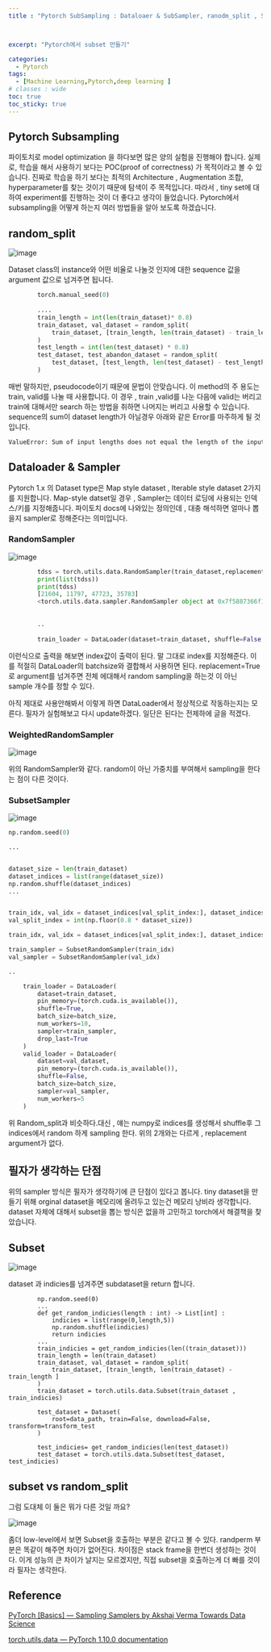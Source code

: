```yaml
---
title : "Pytorch SubSampling : Dataloaer & SubSampler, ranodm_split , Subset"



excerpt: "Pytorch에서 subset 만들기"

categories:
  - Pytorch
tags:
  - [Machine Learning,Pytorch,deep learning ]
# classes : wide
toc: true
toc_sticky: true
---
```

## Pytorch Subsampling

파이토치로 model optimization 을 하다보면 많은 양의 실험을 진행해야 합니다. 실제로, 학습을 해서 사용하기 보다는 POC(proof of correctness) 가 목적이라고 볼 수 있습니다. 진짜로 학습을 하기 보다는  최적의 Architecture , Augmentation 조합, hyperparameter를 찾는 것이기 때문에 탐색이 주 목적입니다. 따라서 , tiny set에 대하여 experiment를 진행하는 것이 더 좋다고 생각이 들었습니다. Pytorch에서 subsampling을 어떻게 하는지 여러 방법들을 알아 보도록 하겠습니다.



## random_split

![image](https://user-images.githubusercontent.com/50165842/144055253-5711b84c-3f45-4257-ae14-6f515df7d5b1.png)

Dataset class의 instance와 어떤 비율로 나눌것 인지에 대한 sequence 값을 argument 값으로 넘겨주면 됩니다.  

```python
        torch.manual_seed(0)
        
        ....
        train_length = int(len(train_dataset)* 0.8)
        train_dataset, val_dataset = random_split(
            train_dataset, [train_length, len(train_dataset) - train_length]
        )
        test_length = int(len(test_dataset) * 0.8) 
        test_dataset, test_abandon_dataset = random_split(
            test_dataset, [test_length, len(test_dataset) - test_length]
        )        
```

매번 말하지만, pseudocode이기 때문에 문법이 안맞습니다. 이 method의 주 용도는 train, valid를 나눌 때 사용합니다. 이 경우  , train ,valid를 나눈 다음에 valid는 버리고 train에 대해서만 search 하는 방법을 취하면 나머지는 버리고 사용할 수 있습니다.  sequence의 sum이 dataset length가 아닐경우 아래와 같은 Error를 마주하게 될 것입니다.

```bash
ValueError: Sum of input lengths does not equal the length of the input dataset!
```









## Dataloader & Sampler

Pytorch 1.x 의 Dataset type은 Map style dataset , Iterable style dataset 2가지를 지원합니다.  Map-style datset일 경우 , Sampler는 데이터 로딩에 사용되는 인덱스/키를 지정해줍니다. 파이토치 docs에 나와있는 정의인데 , 대충 해석하면 얼마나 뽑을지 sampler로 정해준다는 의미입니다.

### RandomSampler

![image](https://user-images.githubusercontent.com/50165842/144062452-45375147-1cbf-4286-b33b-1e36ad5396ca.png)

```python
        tdss = torch.utils.data.RandomSampler(train_dataset,replacement=True,num_samples=train_len / 5)
        print(list(tdss))
        print(tdss)
        [21604, 11797, 47723, 35783]
        <torch.utils.data.sampler.RandomSampler object at 0x7f5887366f10>
        
        
        ..
        
        train_loader = DataLoader(dataset=train_dataset, shuffle=False, batch_size=4, sampler=train_sampler)
```

이런식으로 출력을 해보면 index값이 출력이 된다. 말 그대로 index를 지정해준다. 이를 적절히 DataLoader의 batchsize와 결합해서 사용하면 된다.  replacement=True 로 argument를 넘겨주면 전체 에대해서 random sampling을 하는것 이 아닌 sample 개수를 정할 수 있다.

아직 제대로 사용안해봐서 이렇게 하면 DataLoader에서 정상적으로 작동하는지는 모른다. 필자가 실험해보고 다시 update하겠다. 일단은 된다는 전제하에 글을 적겠다.

### WeightedRandomSampler

![image](https://user-images.githubusercontent.com/50165842/144062286-2ac63ef0-70ac-432d-b448-2383be54fb06.png)

위의 RandomSampler와 같다. random이 아닌 가중치를 부여해서 sampling을 한다는 점이 다른 것이다.

### SubsetSampler

![image](https://user-images.githubusercontent.com/50165842/144059211-3ba533a1-20be-4705-ab44-21453b5d7176.png)

```python
np.random.seed(0)

...


dataset_size = len(train_dataset)
dataset_indices = list(range(dataset_size))
np.random.shuffle(dataset_indices)
...


train_idx, val_idx = dataset_indices[val_split_index:], dataset_indices[:val_split_index]
val_split_index = int(np.floor(0.8 * dataset_size))

train_idx, val_idx = dataset_indices[val_split_index:], dataset_indices[:val_split_index]

train_sampler = SubsetRandomSampler(train_idx)
val_sampler = SubsetRandomSampler(val_idx)

..

    train_loader = DataLoader(
        dataset=train_dataset,
        pin_memory=(torch.cuda.is_available()),
        shuffle=True,
        batch_size=batch_size,
        num_workers=10,
        sampler=train_sampler,
        drop_last=True
    )
    valid_loader = DataLoader(
        dataset=val_dataset,
        pin_memory=(torch.cuda.is_available()),
        shuffle=False,
        batch_size=batch_size,
        sampler=val_sampler,
        num_workers=5
    )
```

위 Random_split과 비슷하다.대신 , 얘는 numpy로 indices를 생성해서 shuffle후 그 indices에서 random 하게 sampling 한다. 위의 2개와는 다르게 , replacement argument가 없다. 



## 필자가 생각하는 단점

위의 sampler 방식은 필자가 생각하기에 큰 단점이 있다고 봅니다. tiny dataset을  만들기 위해 orginal dataset을 메모리에 올려두고 있는건 메모리 낭비라 생각합니다. dataset 자체에 대해서 subset을 뽑는 방식은 없을까 고민하고 torch에서 해결책을 찾았습니다.

## Subset

![image](https://user-images.githubusercontent.com/50165842/144064664-d63f89e0-e6a5-4e0d-913a-ccde930026ce.png)

dataset 과 indicies를 넘겨주면 subdataset을 return 합니다. 

```
        np.random.seed(0)
        ...
        def get_random_indicies(length : int) -> List[int] :
            indicies = list(range(0,length,5))
            np.random.shuffle(indicies)
            return indicies 
        ...
        train_indicies = get_random_indicies(len((train_dataset)))
        train_length = len(train_dataset)
        train_dataset, val_dataset = random_split(
            train_dataset, [train_length, len(train_dataset) - train_length ]
        )
        train_dataset = torch.utils.data.Subset(train_dataset , train_indicies)
        
        test_dataset = Dataset(
            root=data_path, train=False, download=False, transform=transform_test
        )
        
        test_indicies= get_random_indicies(len(test_dataset))
        test_dataset = torch.utils.data.Subset(test_dataset, test_indicies)
```

## subset vs random_split

그럼 도대체 이 둘은 뭐가 다른 것일 까요?



![image](https://user-images.githubusercontent.com/50165842/144065417-53500da2-3828-447f-855e-828b808f5387.png)

좀더 low-level에서 보면 Subset을 호출하는 부분은 같다고 볼 수 있다. randperm  부분은 똑같이 해주면 차이가 없어진다. 차이점은 stack frame을 한번더 생성하는 것이다. 이게 성능의 큰 차이가 날지는 모르겠지만, 직접 subset을 호출하는게 더 빠를 것이라 필자는 생각한다.

## Reference

[PyTorch [Basics] — Sampling Samplers  by Akshaj Verma  Towards Data Science](https://towardsdatascience.com/pytorch-basics-sampling-samplers-2a0f29f0bf2a)

[torch.utils.data — PyTorch 1.10.0 documentation](https://pytorch.org/docs/stable/data.html#data-loading-order-and-sampler)

